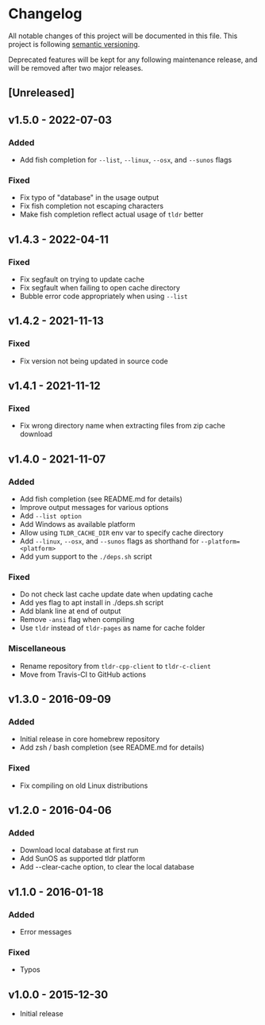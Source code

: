 # Changelog

All notable changes of this project will be documented in this file.
This project is following [semantic versioning](http://semver.org).

Deprecated features will be kept for any following maintenance release, and
will be removed after two major releases.

## [Unreleased]

## v1.5.0 - 2022-07-03
### Added
- Add fish completion for `--list`, `--linux`, `--osx`, and `--sunos` flags

### Fixed
- Fix typo of "database" in the usage output
- Fix fish completion not escaping characters
- Make fish completion reflect actual usage of `tldr` better

## v1.4.3 - 2022-04-11
### Fixed
- Fix segfault on trying to update cache
- Fix segfault when failing to open cache directory
- Bubble error code appropriately when using `--list`

## v1.4.2 - 2021-11-13
### Fixed
- Fix version not being updated in source code

## v1.4.1 - 2021-11-12
### Fixed
- Fix wrong directory name when extracting files from zip cache download

## v1.4.0 - 2021-11-07
### Added
- Add fish completion (see README.md for details)
- Improve output messages for various options
- Add `--list option`
- Add Windows as available platform
- Allow using `TLDR_CACHE_DIR` env var to specify cache directory
- Add `--linux`, `--osx`, and `--sunos` flags as shorthand for `--platform=<platform>`
- Add yum support to the `./deps.sh` script

### Fixed
- Do not check last cache update date when updating cache
- Add yes flag to apt install in ./deps.sh script
- Add blank line at end of output
- Remove `-ansi` flag when compiling
- Use `tldr` instead of `tldr-pages` as name for cache folder

### Miscellaneous
- Rename repository from `tldr-cpp-client` to `tldr-c-client`
- Move from Travis-CI to GitHub actions

## v1.3.0 - 2016-09-09
### Added
- Initial release in core homebrew repository
- Add zsh / bash completion (see README.md for details)

### Fixed
- Fix compiling on old Linux distributions


## v1.2.0 - 2016-04-06
### Added
- Download local database at first run
- Add SunOS as supported tldr platform
- Add --clear-cache option, to clear the local database


## v1.1.0 - 2016-01-18
### Added
- Error messages

### Fixed
- Typos


## v1.0.0 - 2015-12-30
- Initial release


<!-- This is an example how a section should look like:

### [0.1.0-beta1] - YYYY-MM-DD
### Added
- New features

### Changed
- Changes in existing functionality

### Deprecated
- Once-stable features, to be removed in upcoming releases

### Removed
- Deprecated features removed in this release

### Fixed
- Bug fixes

### Security
- Mentioning any security vulnarabilities

-->

